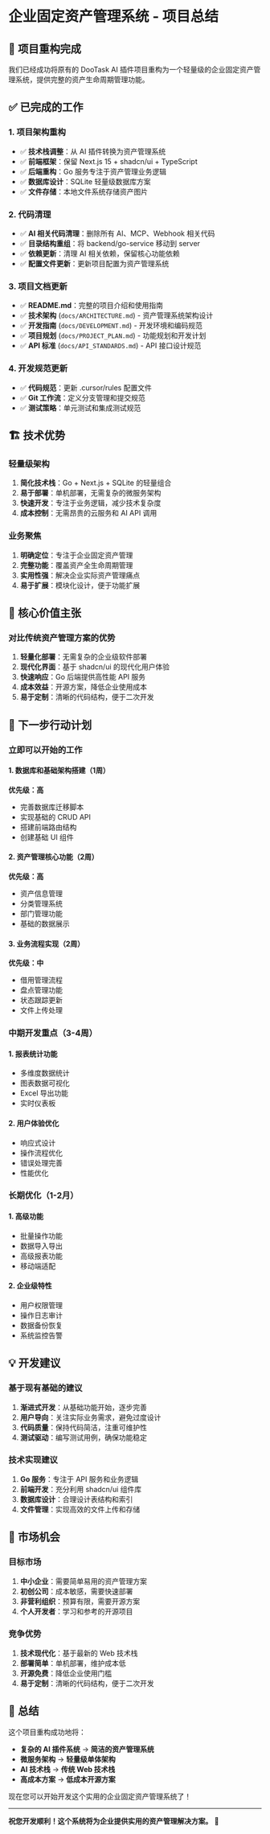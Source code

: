 # 企业固定资产管理系统 - 项目总结

## 🎉 项目重构完成

我们已经成功将原有的 DooTask AI 插件项目重构为一个轻量级的企业固定资产管理系统，提供完整的资产生命周期管理功能。

## ✅ 已完成的工作

### 1. 项目架构重构

- ✅ **技术栈调整**：从 AI 插件转换为资产管理系统
- ✅ **前端框架**：保留 Next.js 15 + shadcn/ui + TypeScript
- ✅ **后端重构**：Go 服务专注于资产管理业务逻辑
- ✅ **数据库设计**：SQLite 轻量级数据库方案
- ✅ **文件存储**：本地文件系统存储资产图片

### 2. 代码清理

- ✅ **AI 相关代码清理**：删除所有 AI、MCP、Webhook 相关代码
- ✅ **目录结构重组**：将 backend/go-service 移动到 server
- ✅ **依赖更新**：清理 AI 相关依赖，保留核心功能依赖
- ✅ **配置文件更新**：更新项目配置为资产管理系统

### 3. 项目文档更新

- ✅ **README.md**：完整的项目介绍和使用指南
- ✅ **技术架构** (`docs/ARCHITECTURE.md`) - 资产管理系统架构设计
- ✅ **开发指南** (`docs/DEVELOPMENT.md`) - 开发环境和编码规范
- ✅ **项目规划** (`docs/PROJECT_PLAN.md`) - 功能规划和开发计划
- ✅ **API 标准** (`docs/API_STANDARDS.md`) - API 接口设计规范

### 4. 开发规范更新

- ✅ **代码规范**：更新 .cursor/rules 配置文件
- ✅ **Git 工作流**：定义分支管理和提交规范
- ✅ **测试策略**：单元测试和集成测试规范

## 🏗️ 技术优势

### 轻量级架构

1. **简化技术栈**：Go + Next.js + SQLite 的轻量组合
2. **易于部署**：单机部署，无需复杂的微服务架构
3. **快速开发**：专注于业务逻辑，减少技术复杂度
4. **成本控制**：无需昂贵的云服务和 AI API 调用

### 业务聚焦

1. **明确定位**：专注于企业固定资产管理
2. **完整功能**：覆盖资产全生命周期管理
3. **实用性强**：解决企业实际资产管理痛点
4. **易于扩展**：模块化设计，便于功能扩展

## 🎯 核心价值主张

### 对比传统资产管理方案的优势

1. **轻量化部署**：无需复杂的企业级软件部署
2. **现代化界面**：基于 shadcn/ui 的现代化用户体验
3. **快速响应**：Go 后端提供高性能 API 服务
4. **成本效益**：开源方案，降低企业使用成本
5. **易于定制**：清晰的代码结构，便于二次开发

## 🚀 下一步行动计划

### 立即可以开始的工作

#### 1. 数据库和基础架构搭建（1周）

**优先级：高**

- 完善数据库迁移脚本
- 实现基础的 CRUD API
- 搭建前端路由结构
- 创建基础 UI 组件

#### 2. 资产管理核心功能（2周）

**优先级：高**

- 资产信息管理
- 分类管理系统
- 部门管理功能
- 基础的数据展示

#### 3. 业务流程实现（2周）

**优先级：中**

- 借用管理流程
- 盘点管理功能
- 状态跟踪更新
- 文件上传处理

### 中期开发重点（3-4周）

#### 1. 报表统计功能

- 多维度数据统计
- 图表数据可视化
- Excel 导出功能
- 实时仪表板

#### 2. 用户体验优化

- 响应式设计
- 操作流程优化
- 错误处理完善
- 性能优化

### 长期优化（1-2月）

#### 1. 高级功能

- 批量操作功能
- 数据导入导出
- 高级报表功能
- 移动端适配

#### 2. 企业级特性

- 用户权限管理
- 操作日志审计
- 数据备份恢复
- 系统监控告警

## 💡 开发建议

### 基于现有基础的建议

1. **渐进式开发**：从基础功能开始，逐步完善
2. **用户导向**：关注实际业务需求，避免过度设计
3. **代码质量**：保持代码简洁，注重可维护性
4. **测试驱动**：编写测试用例，确保功能稳定

### 技术实现建议

1. **Go 服务**：专注于 API 服务和业务逻辑
2. **前端开发**：充分利用 shadcn/ui 组件库
3. **数据库设计**：合理设计表结构和索引
4. **文件管理**：实现高效的文件上传和存储

## 🎯 市场机会

### 目标市场

1. **中小企业**：需要简单易用的资产管理方案
2. **初创公司**：成本敏感，需要快速部署
3. **非营利组织**：预算有限，需要开源方案
4. **个人开发者**：学习和参考的开源项目

### 竞争优势

1. **技术现代化**：基于最新的 Web 技术栈
2. **部署简单**：单机部署，维护成本低
3. **开源免费**：降低企业使用门槛
4. **易于定制**：清晰的代码结构，便于二次开发

## 🎊 总结

这个项目重构成功地将：

- **复杂的 AI 插件系统** → **简洁的资产管理系统**
- **微服务架构** → **轻量级单体架构**
- **AI 技术栈** → **传统 Web 技术栈**
- **高成本方案** → **低成本开源方案**

现在您可以开始开发这个实用的企业固定资产管理系统了！

---

**祝您开发顺利！这个系统将为企业提供实用的资产管理解决方案。** 🚀